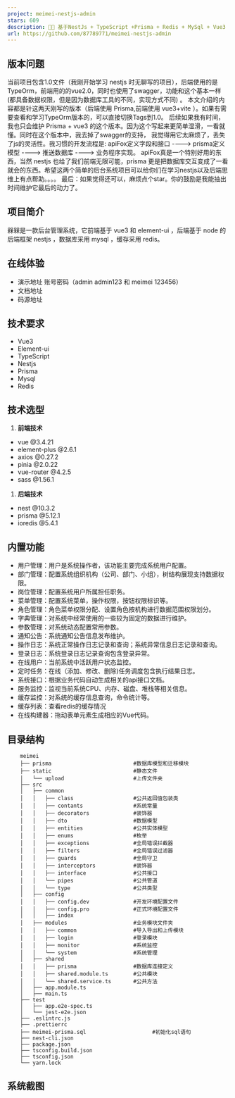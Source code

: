 ```yaml
---
project: meimei-nestjs-admin
stars: 609
description: 🚀🚀 基于NestJs + TypeScript +Prisma + Redis + MySql + Vue3 + vite + Element-UI编写的一款前后端分离的权限管理系统。🚀内置角色系统、导入导出、数据权限、表单连续提交拦截、前端表格列自定义等...🚀
url: https://github.com/87789771/meimei-nestjs-admin
---
```


版本问题
----

当前项目包含1.0文件（我刚开始学习 nestjs 时无聊写的项目），后端使用的是TypeOrm，前端用的的vue2.0，同时也使用了swagger，功能和这个基本一样 (都具备数据权限，但是因为数据库工具的不同，实现方式不同) 。 本文介绍的内容都是针这两天刚写的版本（后端使用 Prisma,前端使用 vue3+vite ）。如果有需要查看和学习TypeOrm版本的，可以直接切换Tags到1.0。 后续如果我有时间，我也只会维护 Prisma + vue3 的这个版本。因为这个写起来更简单湿滑，一看就懂。同时在这个版本中，我去掉了swagger的支持， 我觉得用它太麻烦了，丢失了js的灵活性。我习惯的开发流程是: apiFox定义字段和接口 ----> prisma定义模型 ----> 推送数据库 ----> 业务程序实现。 apiFox真是一个特别好用的东西，当然 nestjs 也给了我们前端无限可能，prisma 更是把数据库交互变成了一看就会的东西。希望这两个简单的后台系统项目可以给你们在学习nestjs以及后端思维上有点帮助。。。。 最后：如果觉得还可以，麻烦点个star。你的鼓励是我能抽出时间维护它最后的动力了。

项目简介
----

槑槑是一款后台管理系统，它前端基于 vue3 和 element-ui ，后端基于 node 的后端框架 nestjs ，数据库采用 mysql ，缓存采用 redis。

在线体验
----

-   演示地址 账号密码（admin admin123 和 meimei 123456）
-   文档地址
-   码源地址

技术要求
----

-   Vue3
-   Element-ui
-   TypeScript
-   Nestjs
-   Prisma
-   Mysql
-   Redis

技术选型
----

1.  **前端技术**

-   vue @3.4.21
-   element-plus @2.6.1
-   axios @0.27.2
-   pinia @2.0.22
-   vue-router @4.2.5
-   sass @1.56.1

1.  **后端技术**

-   nest @10.3.2
-   prisma @5.12.1
-   ioredis @5.4.1

内置功能
----

-   用户管理：用户是系统操作者，该功能主要完成系统用户配置。
-   部门管理：配置系统组织机构（公司、部门、小组），树结构展现支持数据权限。
-   岗位管理：配置系统用户所属担任职务。
-   菜单管理：配置系统菜单，操作权限，按钮权限标识等。
-   角色管理：角色菜单权限分配、设置角色按机构进行数据范围权限划分。
-   字典管理：对系统中经常使用的一些较为固定的数据进行维护。
-   参数管理：对系统动态配置常用参数。
-   通知公告：系统通知公告信息发布维护。
-   操作日志：系统正常操作日志记录和查询；系统异常信息日志记录和查询。
-   登录日志：系统登录日志记录查询包含登录异常。
-   在线用户：当前系统中活跃用户状态监控。
-   定时任务：在线（添加、修改、删除)任务调度包含执行结果日志。
-   系统接口：根据业务代码自动生成相关的api接口文档。
-   服务监控：监视当前系统CPU、内存、磁盘、堆栈等相关信息。
-   缓存监控：对系统的缓存信息查询，命令统计等。
-   缓存列表：查看redis的缓存情况
-   在线构建器：拖动表单元素生成相应的Vue代码。

目录结构
----

```
    meimei
    ├── prisma                          #数据库模型和迁移模块
    ├── static                          #静态文件
    │   └── upload                      #上传文件夹
    ├── src
    │   ├── common                      
    │   │   ├── class                   #公共返回值包装类
    │   │   ├── contants                #系统常量
    │   │   ├── decorators              #装饰器
    │   │   ├── dto                     #数据模型
    │   │   ├── entities                #公共实体模型
    │   │   ├── enums                   #枚举
    │   │   ├── exceptions              #全局错误拦截器
    │   │   ├── filters                 #全局错误过滤器
    │   │   ├── guards                  #全局守卫
    │   │   ├── interceptors            #装饰器
    │   │   ├── interface               #公共接口
    │   │   └── pipes                   #公共管道
    │   │   └── type                    #公共类型
    │   ├── config
    │   │   ├── config.dev              #开发环境配置文件
    │   │   ├── config.pro              #正式环境配置文件
    │   │   ├── index      
    │   ├── modules                     #业务模块文件夹
    │   │   ├── common                  #导入导出和上传模块
    │   │   ├── login                   #登录模块
    │   │   ├── monitor                 #系统监控
    │   │   └── system                  #系统管理
    │   ├── shared                      
    │   │   ├── prisma                  #数据库连接定义
    │   │   ├── shared.module.ts        #公共模块
    │   │   └── shared.service.ts       #公共方法
    │   ├── app.module.ts
    │   ├── main.ts
    ├── test
    │   ├── app.e2e-spec.ts
    │   └── jest-e2e.json
    ├── .eslintrc.js
    ├── .prettierrc
    ├── meimei-prisma.sql                     #初始化sql语句
    ├── nest-cli.json
    ├── package.json
    ├── tsconfig.build.json
    ├── tsconfig.json
    └── yarn.lock
```

系统截图
----
